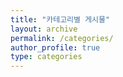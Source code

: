 ```yaml
---
title: "카테고리별 게시물"
layout: archive
permalink: /categories/
author_profile: true
type: categories
---
```

